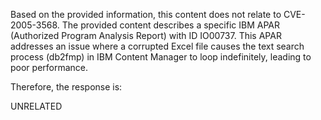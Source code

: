 Based on the provided information, this content does not relate to CVE-2005-3568. The provided content describes a specific IBM APAR (Authorized Program Analysis Report) with ID IO00737. This APAR addresses an issue where a corrupted Excel file causes the text search process (db2fmp) in IBM Content Manager to loop indefinitely, leading to poor performance.

Therefore, the response is:

UNRELATED
